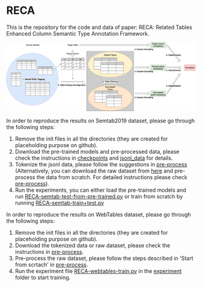 # RECA
This is the repository for the code and data of paper: RECA: Related Tables Enhanced Column Semantic Type Annotation Framework.


![Overview of RECA](./imgs/pipeline_updated.drawio.png)


In order to reproduce the results on Semtab2019 dataset, please go through the following steps:
1. Remove the init files in all the directories (they are created for placeholding purpose on github).
2. Download the pre-trained models and pre-processed data, please check the instructions in [checkpoints](https://github.com/RECA-paper/RECA/tree/main/Semtab/checkpoints) and [jsonl_data](https://github.com/RECA-paper/RECA/tree/main/Semtab/data/jsonl_data) for details. 
3. Tokenize the jsonl data, please follow the suggestions in [pre-process](https://github.com/RECA-paper/RECA/tree/main/Semtab/pre-process) (Alternatively, you can download the raw dataset from [here](http://www.cs.ox.ac.uk/isg/challenges/sem-tab/2019/#datasets) and pre-process the data from scratch. For detailed instructions please check [pre-process](https://github.com/RECA-paper/RECA/tree/main/Semtab/pre-process)).
4. Run the experiments, you can either load the pre-trained models and run [RECA-semtab-test-from-pre-trained.py](https://github.com/RECA-paper/RECA/blob/main/Semtab/experiment/RECA-semtab-test-from-pre-trained.py) or train from scratch by running [RECA-semtab-train+test.py](https://github.com/RECA-paper/RECA/blob/main/Semtab/experiment/RECA-semtab-train%2Btest.py)

In order to reproduce the results on WebTables dataset, please go through the following steps:
1. Remove the init files in all the directories (they are created for placeholding purpose on github).
2. Download the tokenized data or raw dataset, please check the instructions in [pre-process](https://github.com/RECA-paper/RECA/tree/main/Semtab/pre-process).
3. Pre-process the raw dataset, please follow the steps described in 'Start from scrtach' in [pre-process](https://github.com/RECA-paper/RECA/tree/main/Semtab/pre-process).
4. Run the experiment file [RECA-webtables-train.py](https://github.com/RECA-paper/RECA/blob/main/WebTables/experiment/RECA-webtables-train.py) in the [experiment](https://github.com/RECA-paper/RECA/tree/main/WebTables/experiment) folder to start training.
